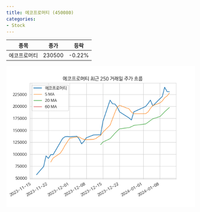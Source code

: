 ```yaml
---
title: 에코프로머티 (450080)
categories:
- Stock
---
```


|종목|종가|등락|
|----|----|----|
|에코프로머티|230500|-0.22%|

<!-- more -->

![450080](/assets/images/stock/450080.png)